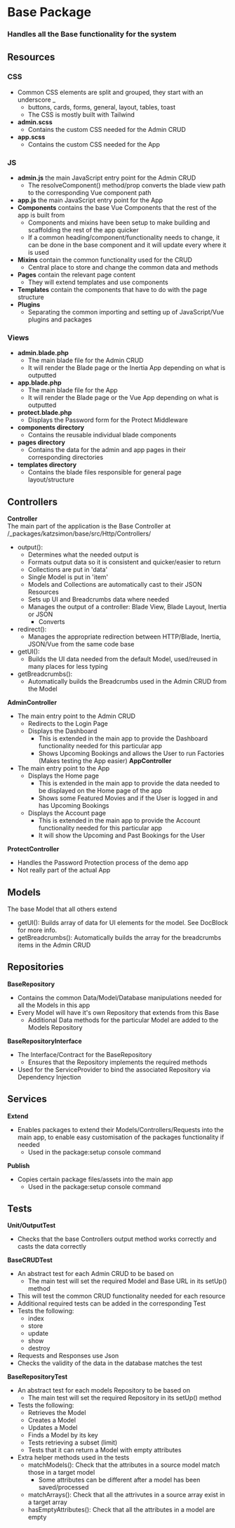 # Base Package
### Handles all the Base functionality for the system


## Resources
### CSS
* Common CSS elements are split and grouped, they start with an underscore _    
    * buttons, cards, forms, general, layout, tables, toast
    * The CSS is mostly built with Tailwind
* **admin.scss**
    * Contains the custom CSS needed for the Admin CRUD
* **app.scss**
    * Contains the custom CSS needed for the App

### JS
* **admin.js** the main JavaScript entry point for the Admin CRUD
  * The resolveComponent() method/prop converts the blade view path to the corresponding Vue component path
* **app.js** the main JavaScript entry point for the App
* **Components** contains the base Vue Components that the rest of the app is built from
    * Components and mixins have been setup to make building and scaffolding the rest of the app quicker
    * If a common heading/component/functionality needs to change, it can be done in the base component and it will update every where it is used
* **Mixins** contain the common functionality used for the CRUD
    * Central place to store and change the common data and methods
* **Pages** contain the relevant page content
    * They will extend templates and use components 
* **Templates** contain the components that have to do with the page structure
* **Plugins**
    * Separating the common importing and setting up of JavaScript/Vue plugins and packages 

### Views
* **admin.blade.php**
    * The main blade file for the Admin CRUD
    * It will render the Blade page or the Inertia App depending on what is outputted
* **app.blade.php**
    * The main blade file for the App
    * It will render the Blade page or the Vue App depending on what is outputted
* **protect.blade.php**
    * Displays the Password form for the Protect Middleware
* **components directory**
    * Contains the reusable individual blade components
* **pages directory**
    * Contains the data for the admin and app pages in their corresponding directories
* **templates directory**
    * Contains the blade files responsible for general page layout/structure
    

## Controllers
**Controller**  
The main part of the application is the Base Controller at /_packages/katzsimon/base/src/Http/Controllers/
* output():
    * Determines what the needed output is  
    * Formats output data so it is consistent and quicker/easier to return
    * Collections are put in 'data'
    * Single Model is put in 'item'
    * Models and Collections are automatically cast to their JSON Resources
    * Sets up UI and Breadcrumbs data where needed
    * Manages the output of a controller: Blade View, Blade Layout, Inertia or JSON
        * Converts  
* redirect():
    * Manages the appropriate redirection between HTTP/Blade, Inertia, JSON/Vue from the same code base
* getUI():
    * Builds the UI data needed from the default Model, used/reused in many places for less typing 
* getBreadcrumbs():
    * Automatically builds the Breadcrumbs used in the Admin CRUD from the Model
    
**AdminController**  
* The main entry point to the Admin CRUD
    * Redirects to the Login Page
    * Displays the Dashboard
        * This is extended in the main app to provide the Dashboard functionality needed for this particular app
        * Shows Upcoming Bookings and allows the User to run Factories (Makes testing the App easier)
**AppController**
* The main entry point to the App
    * Displays the Home page
        * This is extended in the main app to provide the data needed to be displayed on the Home page of the app
        * Shows some Featured Movies and if the User is logged in and has Upcoming Bookings
    * Displays the Account page
        * This is extended in the main app to provide the Account functionality needed for this particular app
        * It will show the Upcoming and Past Bookings for the User
    
**ProtectController**  
* Handles the Password Protection process of the demo app
* Not really part of the actual App


## Models
The base Model that all others extend
* getUI(): Builds array of data for UI elements for the model. See DocBlock for more info.
* getBreadcrumbs(): Automatically builds the array for the breadcrumbs items in the Admin CRUD

## Repositories
**BaseRepository**
* Contains the common Data/Model/Database manipulations needed for all the Models in this app
* Every Model will have it's own Repository that extends from this Base
    * Additional Data methods for the particular Model are added to the Models Repository
    
**BaseRepositoryInterface**
* The Interface/Contract for the BaseRepository
    * Ensures that the Repository implements the required methods 
* Used for the ServiceProvider to bind the associated Repository via Dependency Injection 

## Services
**Extend**
* Enables packages to extend their Models/Controllers/Requests into the main app, to enable easy customisation of the packages functionality if needed
    * Used in the package:setup console command 

**Publish**
* Copies certain package files/assets into the main app
    * Used in the package:setup console command

## Tests
**Unit/OutputTest**
* Checks that the base Controllers output method works correctly and casts the data correctly

**BaseCRUDTest**
* An abstract test for each Admin CRUD to be based on
    * The main test will set the required Model and Base URL in its setUp() method
* This will test the common CRUD functionality needed for each resource
* Additional required tests can be added in the corresponding Test
* Tests the following:
    * index
    * store
    * update
    * show
    * destroy
* Requests and Responses use Json
* Checks the validity of the data in the database matches the test

**BaseRepositoryTest**
* An abstract test for each models Repository to be based on
  * The main test will set the required Repository in its setUp() method
* Tests the following:
    * Retrieves the Model
    * Creates a Model
    * Updates a Model
    * Finds a Model by its key
    * Tests retrieving a subset (limit)
    * Tests that it can return a Model with empty attributes
* Extra helper methods used in the tests
    * matchModels(): Check that the attributes in a source model match those in a target model
        * Some attributes can be different after a model has been saved/processed
    * matchArrays(): Check that all the attrivutes in a source array exist in a target array
    * hasEmptyAttributes(): Check that all the attributes in a model are empty
